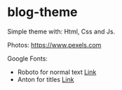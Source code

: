 # blog-theme

Simple theme with: Html, Css and Js.

Photos: https://www.pexels.com

Google Fonts:

- Roboto for normal text [Link](https://fonts.google.com/specimen/Roboto)
- Anton for titles [Link](https://fonts.google.com/specimen/Anton)
